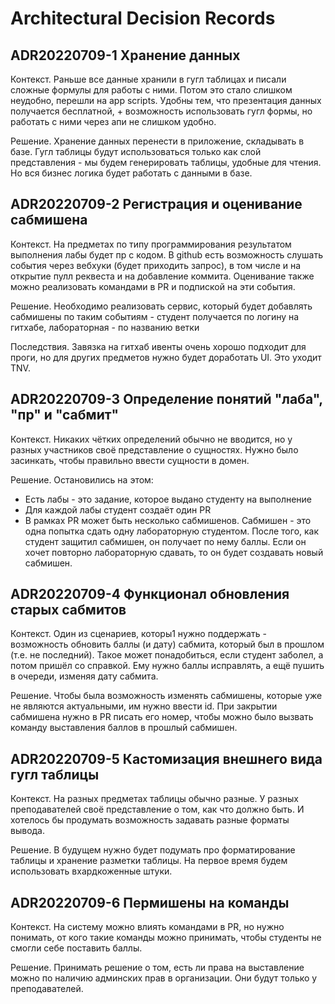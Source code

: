 # Architectural Decision Records

## ADR20220709-1 Хранение данных

Контекст. Раньше все данные хранили в гугл таблицах и писали сложные формулы для работы с ними. Потом это стало слишком неудобно, перешли на app scripts. Удобны тем, что презентация данных получается бесплатной, + возможность использовать гугл формы, но работать с ними через апи не слишком удобно.

Решение. Хранение данных перенести в приложение, складывать в базе. Гугл таблицы будут использоваться только как слой представления - мы будем генерировать таблицы, удобные для чтения. Но вся бизнес логика будет работать с данными в базе.

## ADR20220709-2 Регистрация и оценивание сабмишена

Контекст. На предметах по типу программирования результатом выполнения лабы будет пр с кодом. В github есть возможность слушать события через вебхуки (будет приходить запрос), в том числе и на открытие пулл реквеста и на добавление коммита. Оценивание также можно реализовать командами в PR и подпиской на эти события.

Решение. Необходимо реализовать сервис, который будет добавлять сабмишены по таким событиям - студент получается по логину на гитхабе, лабораторная - по названию ветки

Последствия. Завязка на гитхаб ивенты очень хорошо подходит для проги, но для других предметов нужно будет доработать UI. Это уходит TNV.

## ADR20220709-3 Определение понятий "лаба", "пр" и "сабмит"

Контекст. Никаких чётких определений обычно не вводится, но у разных участников своё представление о сущностях. Нужно было засинкать, чтобы правильно ввести сущности в домен.

Решение. Остановились на этом:

- Есть лабы - это задание, которое выдано студенту на выполнение
- Для каждой лабы студент создаёт один PR
- В рамках PR может быть несколько сабмишенов. Сабмишен - это одна попытка сдать одну лабораторную студентом. После того, как студент защитил сабмишен, он получает по нему баллы. Если он хочет повторно лабораторную сдавать, то он будет создавать новый сабмишен.

## ADR20220709-4 Функционал обновления старых сабмитов

Контекст. Один из сценариев, которы1 нужно поддержать - возможность обновить баллы (и дату) сабмита, который был в прошлом (т.е. не последний). Такое может понадобиться, если студент заболел, а потом пришёл со справкой. Ему нужно баллы исправлять, а ещё пушить в очереди, изменяя дату сабмита.

Решение. Чтобы была возможность изменять сабмишены, которые уже не являются актуальными, им нужно ввести id. При закрытии сабмишена нужно в PR писать его номер, чтобы можно было вызвать команду выставления баллов в прошлый сабмишен.

## ADR20220709-5 Кастомизация внешнего вида гугл таблицы

Контекст. На разных предметах таблицы обычно разные. У разных преподавателей своё представление о том, как что должно быть. И хотелось бы продумать возможность задавать разные форматы вывода.

Решение. В будущем нужно будет подумать про форматирование таблицы и хранение разметки таблицы. На первое время будем использовать вхардкоженные штуки.

## ADR20220709-6 Пермишены на команды

Контекст. На систему можно влиять командами в PR, но нужно понимать, от кого такие команды можно принимать, чтобы студенты не смогли себе поставить баллы.

Решение. Принимать решение о том, есть ли права на выставление можно по наличию админских прав в организации. Они будут только у преподавателей.
